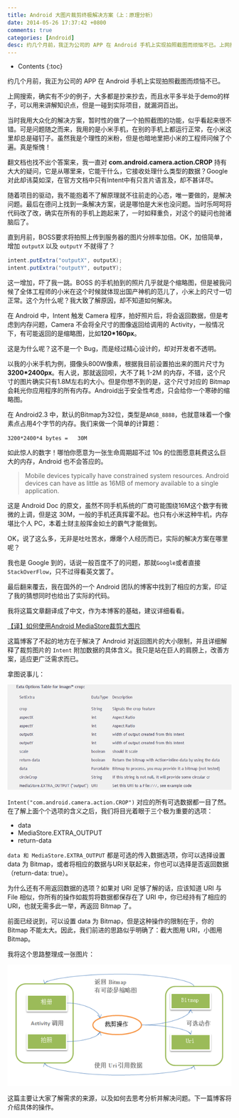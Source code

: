```yaml
---
title: Android 大图片裁剪终极解决方案（上：原理分析）
date: 2014-05-26 17:37:42 +0800
comments: true
categories: [Android]
desc: 约几个月前，我正为公司的 APP 在 Android 手机上实现拍照截图而烦恼不已。上网搜索，确实有不少的例子，大多都是抄来抄去，而且水平多半处于 demo 的样子，可以用来讲解知识点，但是一碰到实际项目，就漏洞百出。当时我用大众化的解决方案，暂时性的做了一个拍照截图的功能，似乎看起来很不错。可是问题随之而来，我用的是小米手机，在别的手机上都运行正常，在小米这里却总是碰钉子。虽然我是个理性的米粉，但是也暗地里把小米的工程师问候了个遍。真是惭愧！
---
```


* Contents
{:toc}

约几个月前，我正为公司的 APP 在 Android 手机上实现拍照截图而烦恼不已。

上网搜索，确实有不少的例子，大多都是抄来抄去，而且水平多半处于demo的样子，可以用来讲解知识点，但是一碰到实际项目，就漏洞百出。

当时我用大众化的解决方案，暂时性的做了一个拍照截图的功能，似乎看起来很不错。可是问题随之而来，我用的是小米手机，在别的手机上都运行正常，在小米这里却总是碰钉子。虽然我是个理性的米粉，但是也暗地里把小米的工程师问候了个遍。真是惭愧！

翻文档也找不出个答案来，我一直对 **com.android.camera.action.CROP** 持有大大的疑问，它是从哪里来，它能干什么，它接收处理什么类型的数据？Google 对此却讳莫如深，在官方文档中只有Intent中有只言片语言及，却不甚详尽。

随着项目的驱动，我不能抱着不了解原理就不往前走的心态，唯一要做的，是解决问题。最后在德问上找到一条解决方案，说是哪怕是大米也没问题。当时乐呵呵将代码改了改，确实在所有的手机上跑起来了，一时如释重负，对这个的疑问也抛诸脑后了。

直到月前，BOSS要求将拍照上传到服务器的图片分辨率加倍。OK，加倍简单，增加 ``outputX`` 以及 ``outputY`` 不就得了？

```java
intent.putExtra("outputX", outputX);
intent.putExtra("outputY", outputY);
```

这一增加，吓了我一跳。BOSS 的手机拍到的照片几乎就是个缩略图，但是被我问候了全体工程师的小米在这个时候就体现出国产神机的范儿了，小米上的尺寸一切正常。这个为什么呢？我大致了解原因，却不知道如何解决。

在 Android 中，Intent 触发 Camera 程序，拍好照片后，将会返回数据，但是考虑到内存问题，Camera 不会将全尺寸的图像返回给调用的 Activity，一般情况下，有可能返回的是缩略图，比如**120*160px**。

这是为什么呢？这不是一个 Bug，而是经过精心设计的，却对开发者不透明。

以我的小米手机为例，摄像头800W像素，根据我目前设置拍出来的图片尺寸为 **3200*2400px**。有人说，那就返回呗，大不了耗 1-2M 的内存，不错，这个尺寸的图片确实只有1.8M左右的大小。但是你想不到的是，这个尺寸对应的 Bitmap 会耗光你应用程序的所有内存。Android出于安全性考虑，只会给你一个寒碜的缩略图。

在 Android2.3 中，默认的Bitmap为32位，类型是``ARGB_8888``，也就意味着一个像素点占用4个字节的内存。我们来做一个简单的计算题：

`` 3200*2400*4 bytes =   30M ``

如此惊人的数字！哪怕你愿意为一张生命周期超不过 10s 的位图愿意耗费这么巨大的内存，Android 也不会答应的。

> Mobile devices typically have constrained system resources. 
> Android devices can have as little as 16MB of memory available to a single application.

这是 Android Doc 的原文，虽然不同手机系统的厂商可能围绕16M这个数字有微微的上调，但是这 30M，一般的手机还真挥霍不起。也只有小米这种牛机，内存堪比个人 PC，本着土财主般挥金如土的霸气才能做到。

OK，说了这么多，无非是吐吐苦水，爆爆个人经历而已，实际的解决方案在哪里呢？

我也是 Google 到的，话说一般百度不了的问题，那就``Google``或者直接``StackOverFlow``，只不过得看英文罢了。

最后翻来覆去，我在国外的一个 Android 团队的博客中找到了相应的方案，印证了我的猜想同时也给出了实际的代码。

我将这篇文章翻译成了中文，作为本博客的基础，建议详细看看。

[【译】如何使用Android MediaStore裁剪大图片][1]

这篇博客了不起的地方在于解决了 Android 对返回图片的大小限制，并且详细解释了裁剪图片的 ``Intent`` 附加数据的具体含义。我只是站在巨人的肩膀上，改善方案，适应更广泛需求而已。

拿图说事儿：

![Intent Options][2]

``Intent("com.android.camera.action.CROP")`` 对应的所有可选数据都一目了然。在了解上面个个选项的含义之后，我们将目光着眼于三个极为重要的选项：

- data
- MediaStore.EXTRA_OUTPUT
- return-data

``data 和 MediaStore.EXTRA_OUTPUT`` 都是可选的传入数据选项，你可以选择设置 data 为 Bitmap，或者将相应的数据与URI关联起来，你也可以选择是否返回数据（return-data: true）。

为什么还有不用返回数据的选项？如果对 URI 足够了解的话，应该知道 URI 与 File 相似，你所有的操作如裁剪将数据都保存在了 URI 中，你已经持有了相应的 URI，也就无需多此一举，再返回 Bitmap 了。

前面已经说到，可以设置 data 为 Bitmap，但是这种操作的限制在于，你的 Bitmap 不能太大。因此，我们前进的思路似乎明确了：截大图用 URI，小图用 Bitmap。

我将这个思路整理成一张图片：

![idea][3]

这篇主要让大家了解需求的来源，以及如何去思考分析并解决问题。下一篇博客将介绍具体的操作。

[1]: http://my.oschina.net/ryanhoo/blog/86843
[2]: /images/blog/android/144805_wCcI_245415.png
[3]: /images/blog/android/151831_7gRC_245415.png
